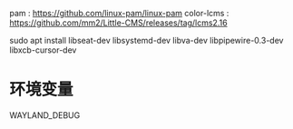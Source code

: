 
pam : https://github.com/linux-pam/linux-pam
color-lcms : https://github.com/mm2/Little-CMS/releases/tag/lcms2.16

sudo apt install libseat-dev libsystemd-dev libva-dev  libpipewire-0.3-dev  libxcb-cursor-dev



# 环境变量

WAYLAND_DEBUG
